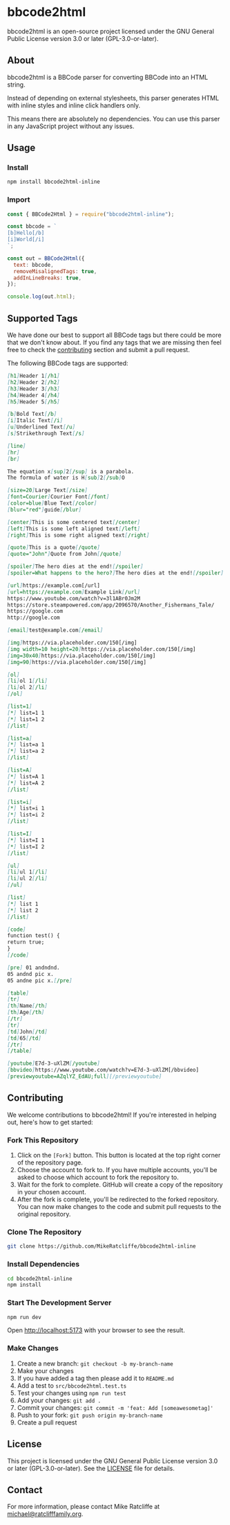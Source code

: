 # bbcode2html

bbcode2html is an open-source project licensed under the GNU General Public License version 3.0 or later (GPL-3.0-or-later).

## About

bbcode2html is a BBCode parser for converting BBCode into an HTML string.

Instead of depending on external stylesheets, this parser generates HTML with inline styles and inline click handlers only.

This means there are absolutely no dependencies. You can use this parser in any JavaScript project without any issues.

## Usage

### Install

```sh
npm install bbcode2html-inline
```

### Import

```js
const { BBCode2Html } = require("bbcode2html-inline");

const bbcode = `
[b]Hello[/b]
[i]World[/i]
`;

const out = BBCode2Html({
  text: bbcode,
  removeMisalignedTags: true,
  addInLineBreaks: true,
});

console.log(out.html);
```

## Supported Tags

We have done our best to support all BBCode tags but there could be more that we don't know about. If you find any tags that we are missing then feel free to check the [contributing](#contributing) section and submit a pull request.

The following BBCode tags are supported:

```markdown
[h1]Header 1[/h1]
[h2]Header 2[/h2]
[h3]Header 3[/h3]
[h4]Header 4[/h4]
[h5]Header 5[/h5]

[b]Bold Text[/b]
[i]Italic Text[/i]
[u]Underlined Text[/u]
[s]Strikethrough Text[/s]

[line]
[hr]
[br]

The equation x[sup]2[/sup] is a parabola.
The formula of water is H[sub]2[/sub]O

[size=20]Large Text[/size]
[font=Courier]Courier Font[/font]
[color=blue]Blue Text[/color]
[blur="red"]guide[/blur]

[center]This is some centered text[/center]
[left]This is some left aligned text[/left]
[right]This is some right aligned text[/right]

[quote]This is a quote[/quote]
[quote="John"]Quote from John[/quote]

[spoiler]The hero dies at the end![/spoiler]
[spoiler=What happens to the hero?]The hero dies at the end![/spoiler]

[url]https://example.com[/url]
[url=https://example.com]Example Link[/url]
https://www.youtube.com/watch?v=3l1ABr0Jm2M
https://store.steampowered.com/app/2096570/Another_Fishermans_Tale/
https://google.com
http://google.com

[email]test@example.com[/email]

[img]https://via.placeholder.com/150[/img]
[img width=10 height=20]https://via.placeholder.com/150[/img]
[img=30x40]https://via.placeholder.com/150[/img]
[img=90]https://via.placeholder.com/150[/img]

[ol]
[li]ol 1[/li]
[li]ol 2[/li]
[/ol]

[list=1]
[*] list=1 1
[*] list=1 2
[/list]

[list=a]
[*] list=a 1
[*] list=a 2
[/list]

[list=A]
[*] list=A 1
[*] list=A 2
[/list]

[list=i]
[*] list=i 1
[*] list=i 2
[/list]

[list=I]
[*] list=I 1
[*] list=I 2
[/list]

[ul]
[li]ul 1[/li]
[li]ul 2[/li]
[/ul]

[list]
[*] list 1
[*] list 2
[/list]

[code]
function test() {
return true;
}
[/code]

[pre] 01 andndnd.
05 andnd pic x.
05 andne pic x.[/pre]

[table]
[tr]
[th]Name[/th]
[th]Age[/th]
[/tr]
[tr]
[td]John[/td]
[td]65[/td]
[/tr]
[/table]

[youtube]E7d-3-uXlZM[/youtube]
[bbvideo]https://www.youtube.com/watch?v=E7d-3-uXlZM[/bbvideo]
[previewyoutube=AZqlYZ_EdAU;full][/previewyoutube]
```

## Contributing

We welcome contributions to bbcode2html! If you're interested in helping out, here's how to get started:

### Fork This Repository

1. Click on the `[Fork]` button. This button is located at the top right corner of the repository page.
2. Choose the account to fork to. If you have multiple accounts, you'll be asked to choose which account to fork the repository to.
3. Wait for the fork to complete. GitHub will create a copy of the repository in your chosen account.
4. After the fork is complete, you'll be redirected to the forked repository. You can now make changes to the code and submit pull requests to the original repository.

### Clone The Repository

```sh
git clone https://github.com/MikeRatcliffe/bbcode2html-inline
```

### Install Dependencies

```sh
cd bbcode2html-inline
npm install
```

### Start The Development Server

```sh
npm run dev
```

Open [http://localhost:5173](http://localhost:5173) with your browser to see the result.

### Make Changes

1. Create a new branch: `git checkout -b my-branch-name`
2. Make your changes
3. If you have added a tag then please add it to `README.md`
4. Add a test to `src/bbcode2html.test.ts`
5. Test your changes using `npm run test`
6. Add your changes: `git add .`
7. Commit your changes: `git commit -m 'feat: Add [someawesometag]'`
8. Push to your fork: `git push origin my-branch-name`
9. Create a pull request

## License

This project is licensed under the GNU General Public License version 3.0 or later (GPL-3.0-or-later). See the [LICENSE](LICENSE) file for details.

## Contact

For more information, please contact Mike Ratcliffe at [michael@ratclifffamily.org](mailto:michael@ratclifffamily.org).

